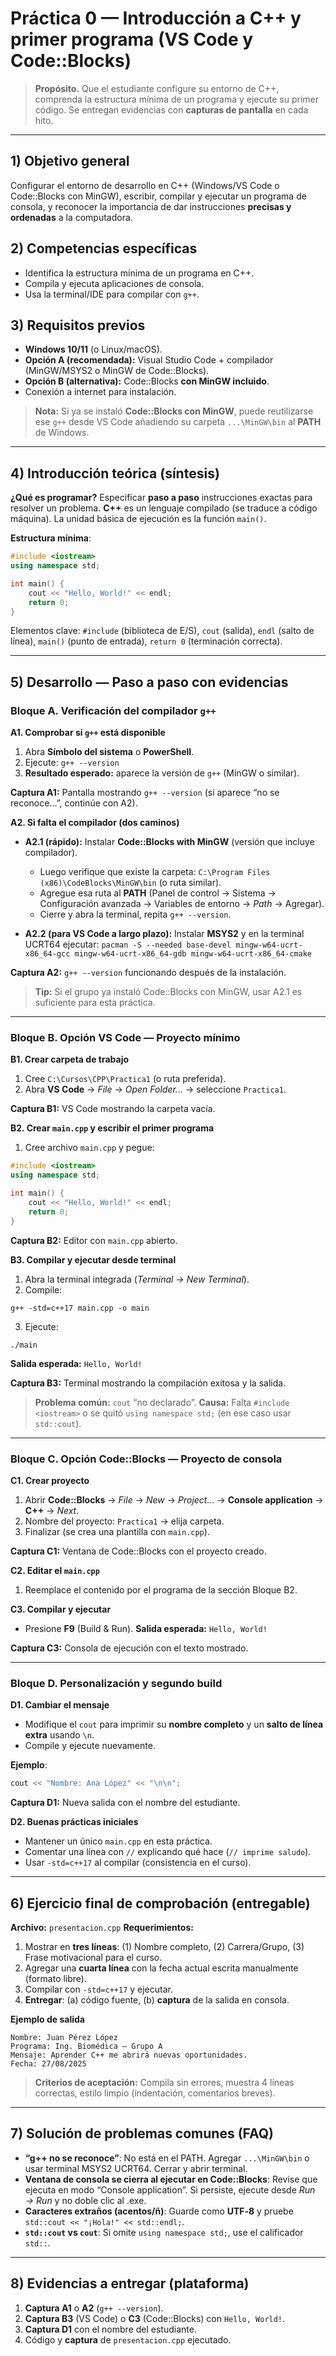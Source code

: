 # Práctica 0 — Introducción a C++ y primer programa (VS Code y Code::Blocks)

> **Propósito.** Que el estudiante configure su entorno de C++, comprenda la estructura mínima de un programa y ejecute su primer código. Se entregan evidencias con **capturas de pantalla** en cada hito.

---

## 1) Objetivo general

Configurar el entorno de desarrollo en C++ (Windows/VS Code o Code::Blocks con MinGW), escribir, compilar y ejecutar un programa de consola, y reconocer la importancia de dar instrucciones **precisas y ordenadas** a la computadora.

## 2) Competencias específicas

* Identifica la estructura mínima de un programa en C++.
* Compila y ejecuta aplicaciones de consola.
* Usa la terminal/IDE para compilar con `g++`.

## 3) Requisitos previos

* **Windows 10/11** (o Linux/macOS).
* **Opción A (recomendada):** Visual Studio Code + compilador (MinGW/MSYS2 o MinGW de Code::Blocks).
* **Opción B (alternativa):** Code::Blocks **con MinGW incluido**.
* Conexión a internet para instalación.

> **Nota:** Si ya se instaló **Code::Blocks con MinGW**, puede reutilizarse ese `g++` desde VS Code añadiendo su carpeta `...\MinGW\bin` al **PATH** de Windows.

---

## 4) Introducción teórica (síntesis)

**¿Qué es programar?** Especificar **paso a paso** instrucciones exactas para resolver un problema.
**C++** es un lenguaje compilado (se traduce a código máquina). La unidad básica de ejecución es la función `main()`.

**Estructura mínima**:

```cpp
#include <iostream>
using namespace std;

int main() {
    cout << "Hello, World!" << endl;
    return 0;
}
```

Elementos clave: `#include` (biblioteca de E/S), `cout` (salida), `endl` (salto de línea), `main()` (punto de entrada), `return 0` (terminación correcta).

---

## 5) Desarrollo — Paso a paso con evidencias

### Bloque A. Verificación del compilador `g++`

**A1. Comprobar si `g++` está disponible**

1. Abra **Símbolo del sistema** o **PowerShell**.
2. Ejecute: `g++ --version`
3. **Resultado esperado:** aparece la versión de `g++` (MinGW o similar).

**Captura A1:** Pantalla mostrando `g++ --version` (si aparece “no se reconoce…”, continúe con A2).

**A2. Si falta el compilador (dos caminos)**

* **A2.1 (rápido):** Instalar **Code::Blocks with MinGW** (versión que incluye compilador).

  * Luego verifique que existe la carpeta: `C:\Program Files (x86)\CodeBlocks\MinGW\bin` (o ruta similar).
  * Agregue esa ruta al **PATH** (Panel de control → Sistema → Configuración avanzada → Variables de entorno → *Path* → Agregar).
  * Cierre y abra la terminal, repita `g++ --version`.
* **A2.2 (para VS Code a largo plazo):** Instalar **MSYS2** y en la terminal UCRT64 ejecutar:
  `pacman -S --needed base-devel mingw-w64-ucrt-x86_64-gcc mingw-w64-ucrt-x86_64-gdb mingw-w64-ucrt-x86_64-cmake`

**Captura A2:** `g++ --version` funcionando después de la instalación.

> **Tip:** Si el grupo ya instaló Code::Blocks con MinGW, usar A2.1 es suficiente para esta práctica.

---

### Bloque B. Opción VS Code — Proyecto mínimo

**B1. Crear carpeta de trabajo**

1. Cree `C:\Cursos\CPP\Practica1` (o ruta preferida).
2. Abra **VS Code** → *File* → *Open Folder...* → seleccione `Practica1`.

**Captura B1:** VS Code mostrando la carpeta vacía.

**B2. Crear `main.cpp` y escribir el primer programa**

1. Cree archivo `main.cpp` y pegue:

```cpp
#include <iostream>
using namespace std;

int main() {
    cout << "Hello, World!" << endl;
    return 0;
}
```

**Captura B2:** Editor con `main.cpp` abierto.

**B3. Compilar y ejecutar desde terminal**

1. Abra la terminal integrada (*Terminal → New Terminal*).
2. Compile:

```
g++ -std=c++17 main.cpp -o main
```

3. Ejecute:

```
./main
```

**Salida esperada:** `Hello, World!`

**Captura B3:** Terminal mostrando la compilación exitosa y la salida.

> **Problema común:** `cout` “no declarado”.
> **Causa:** Falta `#include <iostream>` o se quitó `using namespace std;` (en ese caso usar `std::cout`).

---

### Bloque C. Opción Code::Blocks — Proyecto de consola

**C1. Crear proyecto**

1. Abrir **Code::Blocks** → *File* → *New* → *Project...* → **Console application** → **C++** → *Next*.
2. Nombre del proyecto: `Practica1` → elija carpeta.
3. Finalizar (se crea una plantilla con `main.cpp`).

**Captura C1:** Ventana de Code::Blocks con el proyecto creado.

**C2. Editar el `main.cpp`**

1. Reemplace el contenido por el programa de la sección Bloque B2.

**C3. Compilar y ejecutar**

* Presione **F9** (Build & Run).
  **Salida esperada:** `Hello, World!`

**Captura C3:** Consola de ejecución con el texto mostrado.

---

### Bloque D. Personalización y segundo build

**D1. Cambiar el mensaje**

* Modifique el `cout` para imprimir su **nombre completo** y un **salto de línea extra** usando `\n`.
* Compile y ejecute nuevamente.

**Ejemplo**:

```cpp
cout << "Nombre: Ana López" << "\n\n";
```

**Captura D1:** Nueva salida con el nombre del estudiante.

**D2. Buenas prácticas iniciales**

* Mantener un único `main.cpp` en esta práctica.
* Comentar una línea con `//` explicando qué hace (`// imprime saludo`).
* Usar `-std=c++17` al compilar (consistencia en el curso).

---

## 6) Ejercicio final de comprobación (entregable)

**Archivo:** `presentacion.cpp`
**Requerimientos:**

1. Mostrar en **tres líneas**: (1) Nombre completo, (2) Carrera/Grupo, (3) Frase motivacional para el curso.
2. Agregar una **cuarta línea** con la fecha actual escrita manualmente (formato libre).
3. Compilar con `-std=c++17` y ejecutar.
4. **Entregar**: (a) código fuente, (b) **captura** de la salida en consola.

**Ejemplo de salida**

```
Nombre: Juan Pérez López
Programa: Ing. Biomédica — Grupo A
Mensaje: Aprender C++ me abrirá nuevas oportunidades.
Fecha: 27/08/2025
```

> **Criterios de aceptación:** Compila sin errores, muestra 4 líneas correctas, estilo limpio (indentación, comentarios breves).

---

## 7) Solución de problemas comunes (FAQ)

* **“g++ no se reconoce”**: No está en el PATH. Agregar `...\MinGW\bin` o usar terminal MSYS2 UCRT64. Cerrar y abrir terminal.
* **Ventana de consola se cierra al ejecutar en Code::Blocks**: Revise que ejecuta en modo “Console application”. Si persiste, ejecute desde *Run → Run* y no doble clic al .exe.
* **Caracteres extraños (acentos/ñ)**: Guarde como **UTF‑8** y pruebe `std::cout << "¡Hola!" << std::endl;`.
* **`std::cout` vs `cout`**: Si omite `using namespace std;`, use el calificador `std::`.

---

## 8) Evidencias a entregar (plataforma)

1. **Captura A1** o **A2** (`g++ --version`).
2. **Captura B3** (VS Code) o **C3** (Code::Blocks) con `Hello, World!`.
3. **Captura D1** con el nombre del estudiante.
4. Código y **captura** de `presentacion.cpp` ejecutado.




